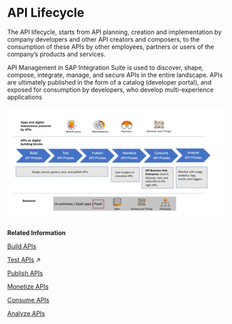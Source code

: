 <!-- loio5e8ea7d81ea1429686fa68d59575eb8b -->

# API Lifecycle

The API lifecycle, starts from API planning, creation and implementation by company developers and other API creators and composers, to the consumption of these APIs by other employees, partners or users of the company’s products and services.

API Management in SAP Integration Suite is used to discover, shape, compose, integrate, manage, and secure APIs in the entire landscape. APIs are ultimately published in the form of a catalog \(developer portal\), and exposed for consumption by developers, who develop multi-experience applications

![](images/API_Lifecycle_b3ecd4a.png)

**Related Information**  


[Build APIs](50-Development/build-apis-74c042b.md "SAP Integration Suite provides a common platform for API designers to define and publish APIs. Every SAP Integration Suite customer is provided with their own SAP Integration Suite application on cloud. The SAP Integration Suite offers capabilities to configure systems, build and publish APIs, analyze and test APIs.")

[Test APIs](https://help.sap.com/viewer/4425026877144cc2b15505ed30215167/IAT/en-US/3ba6151391bc474b9f1fa69455f65e3b.html "Use the API Test Console to test the runtime behavior of APIs.") :arrow_upper_right:

[Publish APIs](50-Development/publish-apis-75a4a11.md "You need to publish APIs to make it consumable by external application developers. Publishing enables to expose the APIs in a structured manner in the form of a product. To publish APIs, you need to know how to bundle APIs and publish them together as a product.")

[Monetize APIs](50-Development/monetize-apis-fcdc89b.md "SAP Integration Suite provides monetization feature to all API providers to generate revenue for using the APIs.")

[Consume APIs](50-Development/consume-apis-ea561e4.md "The classic design will be deprecated soon. The new design of the API business hub enterprise will be set as your default design from March 2023. However, you’ll still be able to toggle between the new and old design until June 2024.")

[Analyze APIs](50-Development/analyze-apis-7712c61.md "Use the capabilities of API Analytics to analyze API usage and performance.")

